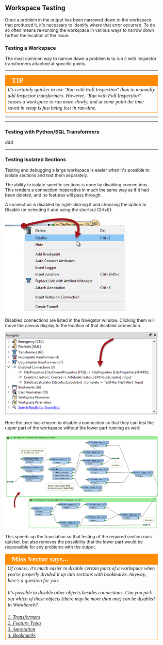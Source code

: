 ## Workspace Testing ##

Once a problem in the output has been narrowed down to the workspace that produced it, it's necessary to identify where that error occurred. To do so often means re-running the workspace in various ways to narrow down further the location of the issue.

### Testing a Workspace ###

The most common way to narrow down a problem is to run it with Inspector transformers attached at specific points.



---

<!--Tip Section--> 

<table style="border-spacing: 0px">
<tr>
<td style="vertical-align:middle;background-color:darkorange;border: 2px solid darkorange">
<i class="fa fa-info-circle fa-lg fa-pull-left fa-fw" style="color:white;padding-right: 12px;vertical-align:text-top"></i>
<span style="color:white;font-size:x-large;font-weight: bold;font-family:serif">TIP</span>
</td>
</tr>

<tr>
<td style="border: 1px solid darkorange">
<span style="font-family:serif; font-style:italic; font-size:larger">
It's certainly quicker to use "Run with Full Inspection" than to manually add Inspector transformers. However, "Run with Full Inspection" causes a workspace to run more slowly, and at some point the time saved in setup is just being lost in run-time.
</span>
</td>
</tr>
</table>

---

---


### Testing with Python/SQL Transformers ###

ddd

---

### Testing Isolated Sections ###
Testing and debugging a large workspace is easier when it's possible to isolate sections and test them separately. 

The ability to isolate specific sections is done by disabling connections. This renders a connection inoperative in much the same way as if it had been deleted, and no features will pass through.

A connection is disabled by right-clicking it and choosing the option to Disable (or selecting it and using the shortcut Ctrl+E):

![](./Images/Img3.068.DisableConnection.png)

Disabled connections are listed in the Navigator window. Clicking them will move the canvas display to the location of that disabled connection.

![](./Images/Img3.069.DisabledConnectionsInNavigator.png)

Here the user has chosen to disable a connection so that they can test the upper part of the workspace without the lower part running as well: 

![](./Images/Img3.070.DisabledConnectionsInCanvas.png)

This speeds up the translation so that testing of the required section runs quicker, but also removes the possibility that the lower part would be responsible for any problems with the output.


<!--Person X Says Section-->

<table style="border-spacing: 0px">
<tr>
<td style="vertical-align:middle;background-color:darkorange;border: 2px solid darkorange">
<i class="fa fa-quote-left fa-lg fa-pull-left fa-fw" style="color:white;padding-right: 12px;vertical-align:text-top"></i>
<span style="color:white;font-size:x-large;font-weight: bold;font-family:serif">Miss Vector says...</span>
</td>
</tr>

<tr>
<td style="border: 1px solid darkorange">
<span style="font-family:serif; font-style:italic; font-size:larger">
Of course, it's much easier to disable certain parts of a workspace when you've properly divided it up into sections with bookmarks. Anyway, here's a question for you:
<br><br>It's possible to disable other objects besides connections. Can you pick out which of these objects (there may be more than one) can be disabled in Workbench?
<br><br><a href="http://52.73.3.37/fmedatastreaming/Manual/QAResponse2017.fmw?chapter=3&question=3&answer=1&DestDataset_TEXTLINE=C%3A%5CFMEOutput%5CQAResponse.html">1. Transformers
<br><a href="http://52.73.3.37/fmedatastreaming/Manual/QAResponse2017.fmw?chapter=3&question=3&answer=2&DestDataset_TEXTLINE=C%3A%5CFMEOutput%5CQAResponse.html">2. Feature Types
<br><a href="http://52.73.3.37/fmedatastreaming/Manual/QAResponse2017.fmw?chapter=3&question=3&answer=3&DestDataset_TEXTLINE=C%3A%5CFMEOutput%5CQAResponse.html">3. Annotation
<br><a href="http://52.73.3.37/fmedatastreaming/Manual/QAResponse2017.fmw?chapter=3&question=3&answer=4&DestDataset_TEXTLINE=C%3A%5CFMEOutput%5CQAResponse.html">4. Bookmarks
</span>
</td>
</tr>
</table>